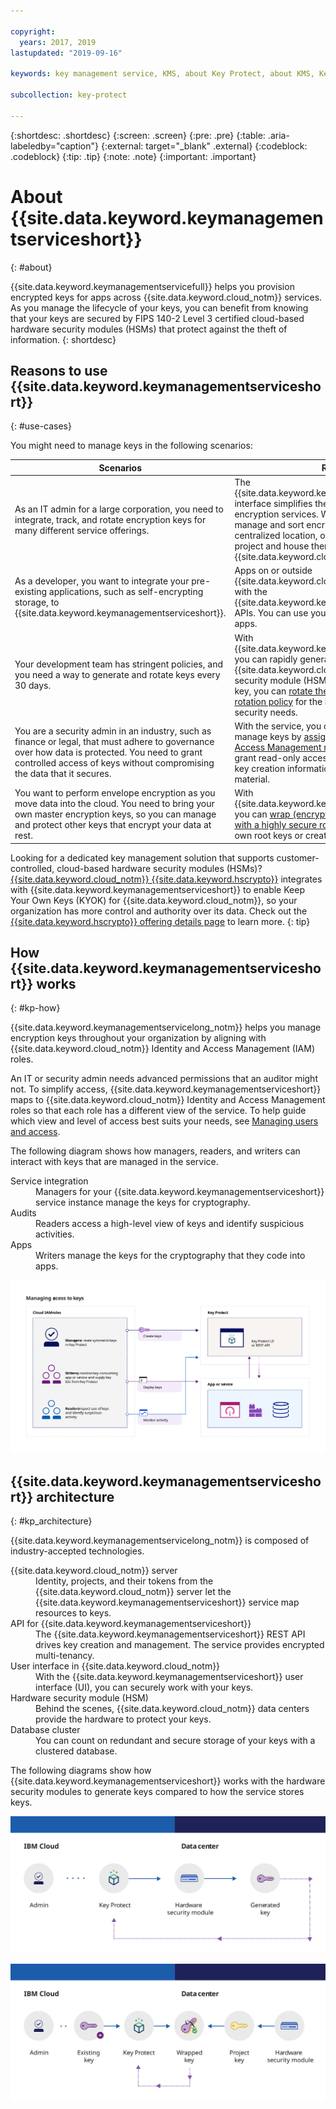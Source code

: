 ```yaml
---

copyright:
  years: 2017, 2019
lastupdated: "2019-09-16"

keywords: key management service, KMS, about Key Protect, about KMS, Key Protect use cases, KMS use cases

subcollection: key-protect

---
```


{:shortdesc: .shortdesc}
{:screen: .screen}
{:pre: .pre}
{:table: .aria-labeledby="caption"}
{:external: target="_blank" .external}
{:codeblock: .codeblock}
{:tip: .tip}
{:note: .note}
{:important: .important}

# About {{site.data.keyword.keymanagementserviceshort}}
{: #about}

{{site.data.keyword.keymanagementservicefull}} helps you provision encrypted keys for apps across {{site.data.keyword.cloud_notm}} services. As you manage the lifecycle of your keys, you can benefit from knowing that your keys are secured by FIPS 140-2 Level 3 certified cloud-based hardware security modules (HSMs) that protect against the theft of information.
{: shortdesc}

## Reasons to use {{site.data.keyword.keymanagementserviceshort}}
{: #use-cases}

You might need to manage keys in the following scenarios:

| Scenarios | Reasons|
| --- | ---- |
| As an IT admin for a large corporation, you need to integrate, track, and rotate encryption keys for many different service offerings. | The {{site.data.keyword.keymanagementserviceshort}} interface simplifies the management of multiple encryption services. With the service, you can manage and sort encryption keys in one centralized location, or you can separate keys by project and house them in different {{site.data.keyword.cloud_notm}} spaces. |
| As a developer, you want to integrate your pre-existing applications, such as self-encrypting storage, to {{site.data.keyword.keymanagementserviceshort}}. | Apps on or outside {{site.data.keyword.cloud_notm}} can integrate with the {{site.data.keyword.keymanagementserviceshort}} APIs. You can use your own existing keys for your apps. |
| Your development team has stringent policies, and you need a way to generate and rotate keys every 30 days. | With {{site.data.keyword.keymanagementserviceshort}}, you can rapidly generate keys from an {{site.data.keyword.cloud_notm}} hardware security module (HSM). When it's time to replace a key, you can [rotate the key on-demand](/docs/services/key-protect?topic=key-protect-rotate-keys) or [set a rotation policy](/docs/services/key-protect?topic=key-protect-set-rotation-policy) for the key to meet your on-going security needs. |
| You are a security admin in an industry, such as finance or legal, that must adhere to governance over how data is protected. You need to grant controlled access of keys without compromising the data that it secures. | With the service, you can control user access to manage keys by [assigning different Identity and Access Management roles](/docs/services/key-protect?topic=key-protect-manage-access#roles). For example, you can grant read-only access to users who need to view key creation information without viewing the key material. |
| You want to perform envelope encryption as you move data into the cloud. You need to bring your own master encryption keys, so you can manage and protect other keys that encrypt your data at rest. | With {{site.data.keyword.keymanagementserviceshort}}, you can [wrap (encrypt) your data encryption keys with a highly secure root key](/docs/services/key-protect?topic=key-protect-envelope-encryption). You can bring your own root keys or create them in the service.|

Looking for a dedicated key management solution that supports customer-controlled, cloud-based hardware security modules (HSMs)? [{{site.data.keyword.cloud_notm}} {{site.data.keyword.hscrypto}}](/docs/services/hs-crypto?topic=hs-crypto-get-started) integrates with {{site.data.keyword.keymanagementserviceshort}} to enable Keep Your Own Keys (KYOK) for {{site.data.keyword.cloud_notm}}, so your organization has more control and authority over its data. Check out the <a href="https://{DomainName}/catalog/services/hyper-protect-crypto-services" target="_blank" class="external">{{site.data.keyword.hscrypto}} offering details page</a> to learn more.
{: tip}

## How {{site.data.keyword.keymanagementserviceshort}} works
{: #kp-how}

{{site.data.keyword.keymanagementservicelong_notm}} helps you manage encryption keys throughout your organization by aligning with {{site.data.keyword.cloud_notm}} Identity and Access Management (IAM) roles.

An IT or security admin needs advanced permissions that an auditor might not. To simplify access, {{site.data.keyword.keymanagementserviceshort}} maps to {{site.data.keyword.cloud_notm}} Identity and Access Management roles so that each role has a different view of the service. To help guide which view and level of access best suits your needs, see [Managing users and access](/docs/services/key-protect?topic=key-protect-manage-access#roles).

The following diagram shows how managers, readers, and writers can interact with keys that are managed in the service.

<dl>
  <dt>Service integration</dt>
    <dd>Managers for your {{site.data.keyword.keymanagementserviceshort}} service instance
manage the keys for cryptography.</dd>
  <dt>Audits</dt>
    <dd>Readers access a high-level view of keys and identify suspicious activities.</dd>
  <dt>Apps</dt>
    <dd>Writers manage the keys for the cryptography that they code into apps.</dd>
</dl>

![The diagram shows the same components as described in the previous definition list.](images/keys-use-cases_min.svg)

## {{site.data.keyword.keymanagementserviceshort}} architecture
{: #kp_architecture}

{{site.data.keyword.keymanagementservicelong_notm}} is composed of industry-accepted technologies.

<dl>
  <dt>{{site.data.keyword.cloud_notm}} server</dt>
    <dd>Identity, projects, and their tokens from the {{site.data.keyword.cloud_notm}} server let the {{site.data.keyword.keymanagementserviceshort}} service map resources to keys.</dd>
  <dt>API for {{site.data.keyword.keymanagementserviceshort}}</dt>
    <dd>The {{site.data.keyword.keymanagementserviceshort}} REST API drives key creation and management. The service provides encrypted multi-tenancy.</dd>
  <dt>User interface in {{site.data.keyword.cloud_notm}}</dt>
    <dd>With the {{site.data.keyword.keymanagementserviceshort}} user interface (UI), you can securely work with your keys.</dd>
  <dt>Hardware security module (HSM)</dt>
    <dd>Behind the scenes, {{site.data.keyword.cloud_notm}} data centers provide the hardware to protect your keys.</dd>
  <dt>Database cluster</dt>
    <dd>You can count on redundant and secure storage of your keys with a clustered database.</dd>
</dl>

The following diagrams show how {{site.data.keyword.keymanagementserviceshort}} works with the hardware security modules to generate keys compared to how the service stores keys.

![The diagram shows how keys are generated.](images/generated-key_min.svg)

![The diagram shows how existing keys are stored.](images/stored-key_min.svg)
